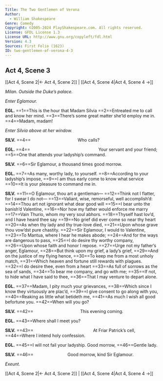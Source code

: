 ```yaml
---
Title: The Two Gentlemen of Verona
Author: 
  - William Shakespeare
Genre: Comedy
Copyright: ©2005-2024 PlayShakespeare.com. All rights reserved.
License: GFDL License 1.3
License URL: http://www.gnu.org/copyleft/fdl.html
Version: 4.3
Sources: First Folio (1623)
ID: two-gentlemen-of-verona-4-3
---
```


## Act 4, Scene 3
[[Act 4, Scene 2|← Act 4, Scene 2]] | [[Act 4, Scene 4|Act 4, Scene 4 →]]

*Milan. Outside the Duke’s palace.*

*Enter Eglamour.*

**EGL.**
==1==This is the hour that Madam Silvia
==2==Entreated me to call and know her mind.
==3==There’s some great matter she’ld employ me in.
==4==Madam, madam!

*Enter Silvia above at her window.*

**SILV.**
==4==           Who calls?

**EGL.**
==4==                Your servant and your friend;
==5==One that attends your ladyship’s command.

**SILV.**
==6==Sir Eglamour, a thousand times good morrow.

**EGL.**
==7==As many, worthy lady, to yourself.
==8==According to your ladyship’s impose,
==9==I am thus early come to know what service
==10==It is your pleasure to command me in.

**SILV.**
==11==O Eglamour, thou art a gentleman⁠—
==12==Think not I flatter, for I swear I do not⁠—
==13==Valiant, wise, remorseful, well accomplish’d:
==14==Thou art not ignorant what dear good will
==15==I bear unto the banish’d Valentine,
==16==Nor how my father would enforce me marry
==17==Vain Thurio, whom my very soul abhors.
==18==Thyself hast lov’d, and I have heard thee say
==19==No grief did ever come so near thy heart
==20==As when thy lady and thy true-love died,
==21==Upon whose grave thou vow’dst pure chastity.
==22==Sir Eglamour, I would to Valentine,
==23==To Mantua, where I hear he makes abode;
==24==And for the ways are dangerous to pass,
==25==I do desire thy worthy company,
==26==Upon whose faith and honor I repose.
==27==Urge not my father’s anger, Eglamour,
==28==But think upon my grief, a lady’s grief,
==29==And on the justice of my flying hence,
==30==To keep me from a most unholy match,
==31==Which heaven and fortune still rewards with plagues.
==32==I do desire thee, even from a heart
==33==As full of sorrows as the sea of sands,
==34==To bear me company, and go with me;
==35==If not, to hide what I have said to thee,
==36==That I may venture to depart alone.

**EGL.**
==37==Madam, I pity much your grievances,
==38==Which since I know they virtuously are plac’d,
==39==I give consent to go along with you,
==40==Reaking as little what betideth me,
==41==As much I wish all good befortune you.
==42==When will you go?

**SILV.**
==42==           This evening coming.

**EGL.**
==43==Where shall I meet you?

**SILV.**
==43==              At Friar Patrick’s cell,
==44==Where I intend holy confession.

**EGL.**
==45==I will not fail your ladyship. Good morrow,
==46==Gentle lady.

**SILV.**
==46==        Good morrow, kind Sir Eglamour.

*Exeunt.*

[[Act 4, Scene 2|← Act 4, Scene 2]] | [[Act 4, Scene 4|Act 4, Scene 4 →]]